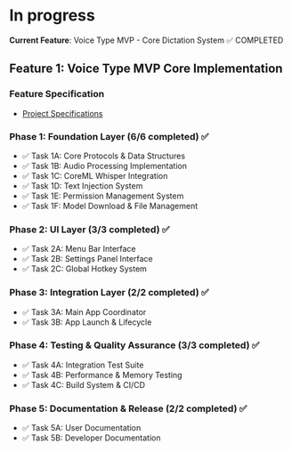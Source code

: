 # In progress

**Current Feature**: Voice Type MVP - Core Dictation System ✅ COMPLETED

## Feature 1: Voice Type MVP Core Implementation

### Feature Specification

- [Project Specifications](./project.specs.md)

### Phase 1: Foundation Layer (6/6 completed) ✅

- ✅ Task 1A: Core Protocols & Data Structures
- ✅ Task 1B: Audio Processing Implementation 
- ✅ Task 1C: CoreML Whisper Integration
- ✅ Task 1D: Text Injection System
- ✅ Task 1E: Permission Management System
- ✅ Task 1F: Model Download & File Management

### Phase 2: UI Layer (3/3 completed) ✅

- ✅ Task 2A: Menu Bar Interface
- ✅ Task 2B: Settings Panel Interface
- ✅ Task 2C: Global Hotkey System

### Phase 3: Integration Layer (2/2 completed) ✅

- ✅ Task 3A: Main App Coordinator
- ✅ Task 3B: App Launch & Lifecycle

### Phase 4: Testing & Quality Assurance (3/3 completed) ✅

- ✅ Task 4A: Integration Test Suite
- ✅ Task 4B: Performance & Memory Testing
- ✅ Task 4C: Build System & CI/CD

### Phase 5: Documentation & Release (2/2 completed) ✅

- ✅ Task 5A: User Documentation
- ✅ Task 5B: Developer Documentation